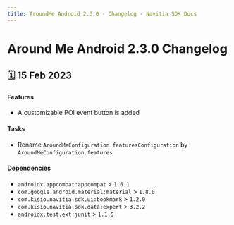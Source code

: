 ```yaml
---
title: AroundMe Android 2.3.0 - Changelog - Navitia SDK Docs
---
```


# Around Me Android 2.3.0 Changelog

<h2>🗓 15 Feb 2023</h2>

#### Features
- A customizable POI event button is added

#### Tasks
- Rename `AroundMeConfiguration.featuresConfiguration` by `AroundMeConfiguration.features`

#### Dependencies
- `androidx.appcompat:appcompat` > `1.6.1`
- `com.google.android.material:material` > `1.8.0`
- `com.kisio.navitia.sdk.ui:bookmark` > `1.2.0`
- `com.kisio.navitia.sdk.data:expert` > `3.2.2`
- `androidx.test.ext:junit` > `1.1.5`
